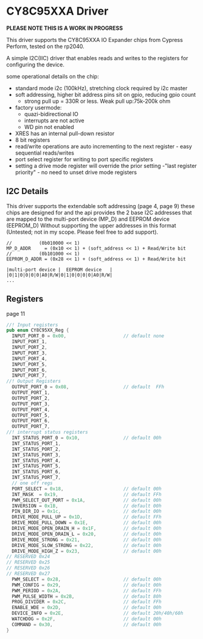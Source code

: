 # CY8C95XXA Driver

**PLEASE NOTE THIS IS A WORK IN PROGRESS**

This driver supports the CY8C95XXA IO Expander chips from Cypress Perform, tested on the rp2040.

A simple I2C(IIC) driver that enables reads and writes to the registers for configuring the device.

some operational details on the chip:

- standard mode i2c (100kHz), stretching clock required by i2c master
- soft addressing, higher bit address pins sit on gpio, reducing gpio count
  - strong pull up = 330R or less. Weak pull up:75k-200k ohm
- factory usermode:
  - quazi-bidirectional IO
  - interrupts are not active
  - WD pin not enabled
- XRES has an internal pull-down resistor
- 8 bit registers
- read/write operations are auto incrementing to the next register - easy sequential reads/writes
- port select register for writing to port specific registers
- setting a drive mode register will override the prior setting -"last register priority" - no need to unset drive mode registers

## I2C Details

This driver supports the extendable soft addressing (page 4, page 9) these chips are designed for and the api provides the 2 base I2C addresses that are mapped to the multi-port device (MP_D) and EEPROM device (EEPROM_D) Without supporting the upper addresses in this format (Untested; not in my scope. Please feel free to add support).

```
//          (0b010000 << 1)
MP_D_ADDR     = (0x10 << 1) + (soft_address << 1) + Read/Write bit
//          (0b101000 << 1)
EEPROM_D_ADDR = (0x28 << 1) + (soft_address << 1) + Read/Write bit

```

```
|multi-port device |  EEPROM device   |
|0|1|0|0|0|0|A0|R/W|0|1|0|0|0|0|A0|R/W|
...
```

## Registers

page 11

```rust
//! Input registers
pub enum CY8C95XX_Reg {
  INPUT_PORT_0 = 0x00,                     // default none
  INPUT_PORT_1,
  INPUT_PORT_2,
  INPUT_PORT_3,
  INPUT_PORT_4,
  INPUT_PORT_5,
  INPUT_PORT_6,
  INPUT_PORT_7,
//! Output Registers
  OUTPUT_PORT_0 = 0x08,                    // default  FFh
  OUTPUT_PORT_1,
  OUTPUT_PORT_2,
  OUTPUT_PORT_3,
  OUTPUT_PORT_4,
  OUTPUT_PORT_5,
  OUTPUT_PORT_6,
  OUTPUT_PORT_7,
//! interrupt status registers
  INT_STATUS_PORT_0 = 0x10,                // default 00h
  INT_STATUS_PORT_1,
  INT_STATUS_PORT_2,
  INT_STATUS_PORT_3,
  INT_STATUS_PORT_4,
  INT_STATUS_PORT_5,
  INT_STATUS_PORT_6,
  INT_STATUS_PORT_7,
  // one off regs
  PORT_SELECT = 0x18,                      // default 00h
  INT_MASK  = 0x19,                        // default FFh
  PWM_SELECT_OUT_PORT = 0x1A,              // default 00h
  INVERSION = 0x1B,                        // default 00h
  PIN_DIR_IO = 0x1c,                       // default 00h
  DRIVE_MODE_PULL_UP = 0x1D,               // default FFh
  DRIVE_MODE_PULL_DOWN = 0x1E,             // default 00h
  DRIVE_MODE_OPEN_DRAIN_H = 0x1F,          // default 00h
  DRIVE_MODE_OPEN_DRAIN_L = 0x20,          // default 00h
  DRIVE_MODE_STRONG = 0x21,                // default 00h
  DRIVE_MODE_SLOW_STRONG = 0x22,           // default 00h
  DRIVE_MODE_HIGH_Z = 0x23,                // default 00h
// RESERVED 0x24
// RESERVED 0x25
// RESERVED 0x26
// RESERVED 0x27
  PWM_SELECT = 0x28,                       // default 00h
  PWM_CONFIG = 0x29,                       // default 00h
  PWM_PERIOD = 0x2A,                       // default FFh
  PWM_PULSE_WIDTH = 0x2B,                  // default 80h
  PROG_DIVIDER = 0x2C,                     // default FFh
  ENABLE_WDE = 0x2D,                       // default 00h
  DEVICE_INFO = 0x2E,                      // default 20h/40h/60h
  WATCHDOG = 0x2F,                         // default 00h
  COMMAND = 0x30,                          // default 00h
}
```
